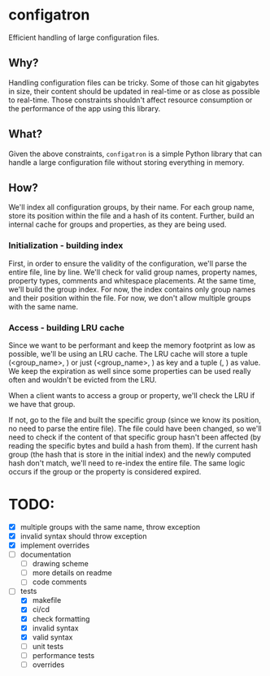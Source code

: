 configatron
===========

Efficient handling of large configuration files.

## Why?

Handling configuration files can be tricky. Some of those can hit gigabytes in size, their content should be updated in
real-time or as close as possible to real-time. Those constraints shouldn't affect resource consumption or the 
performance of the app using this library.

## What?

Given the above constraints, `configatron` is a simple Python library that can handle a large configuration file without 
storing everything in memory.

## How?

We'll index all configuration groups, by their name. For each group name, store its position within the file and a hash
of its content. Further, build an internal cache for groups and properties, as they are being used.

### Initialization - building index

First, in order to ensure the validity of the configuration, we'll parse the entire file, line by line.
We'll check for valid group names, property names, property types, comments and whitespace placements. At the same time,
we'll build the group index. For now, the index contains only group names and their position within the file.
For now, we don't allow multiple groups with the same name.

### Access - building LRU cache

Since we want to be performant and keep the memory footprint as low as possible, we'll be using an LRU cache. The LRU
cache will store a tuple (<group_name>, <property>) or just (<group_name>, ) as key and a tuple (<value>, <expiration>)
as value. We keep the expiration as well since some properties can be used really often and wouldn't be
evicted from the LRU. 

When a client wants to access a group or property, we'll check the LRU if we have that group.

If not, go to the file and built the specific group (since we know its position, no need to parse the entire file).
The file could have been changed, so we'll need to check if the content of that specific group hasn't been affected
(by reading the specific bytes and build a hash from them). If the current hash group (the hash that is store in the
initial index) and the newly computed hash don't match, we'll need to re-index the entire file.
The same logic occurs if the group or the property is considered expired.

# TODO:
 - [x] multiple groups with the same name, throw exception
 - [x] invalid syntax should throw exception 
 - [x] implement overrides
 - [ ] documentation
   - [ ] drawing scheme
   - [ ] more details on readme
   - [ ] code comments
 - [ ] tests
   - [x] makefile
   - [x] ci/cd
   - [x] check formatting
   - [x] invalid syntax
   - [x] valid syntax
   - [ ] unit tests
   - [ ] performance tests
   - [ ] overrides
